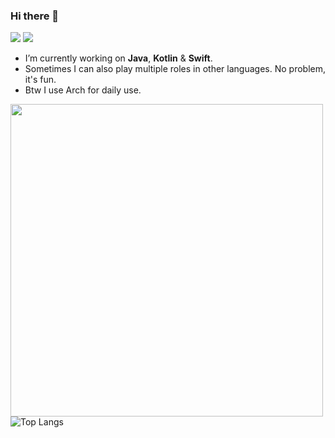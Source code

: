 ### Hi there 👋
<a target="_blank" href="https://www.linkedin.com/in/hanggaajisayekti/"><img src="https://img.shields.io/badge/LinkedIn-0077B5?style=for-the-badge&logo=linkedin&logoColor=white"/></a>
<a target="_blank" href="https://www.hackerrank.com/bazeniancode"><img src="https://img.shields.io/badge/-Hackerrank-2EC866?style=for-the-badge&logo=HackerRank&logoColor=white"/></a>

- I’m currently working on **Java**, **Kotlin** & **Swift**.
- Sometimes I can also play multiple roles in other languages. No problem, it's fun.
- Btw I use Arch for daily use.


<img src="https://stats.dooboo.io/api/github-stats?login=hangga&hide=css,scss,html" width="500"/> ![Top Langs](https://github-readme-stats.vercel.app/api/top-langs/?username=hangga&hide=css,scss,html&langs_count=10&layout=compact&theme=ambient_gradient)






<!--
**hangga/hangga** is a ✨ _special_ ✨ repository because its `README.md` (this file) appears on your GitHub profile.

Here are some ideas to get you started:

- 🔭 I’m currently working on Java, Kotlin and Swift
- 🌱 I’m currently learning Jetpack Compose & KMP
- 👯 I’m looking to collaborate on ...
- 🤔 I’m looking for help with ...
- 💬 Ask me about ...
- 📫 How to reach me: ...
- 😄 Pronouns: ...
- ⚡ Fun fact: ...
-->



